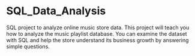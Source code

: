 # SQL_Data_Analysis
SQL project to analyze online music store data.
This project will teach you how to analyze the music playlist database. You can examine the dataset with SQL and help the store understand its business growth by answering simple questions.

